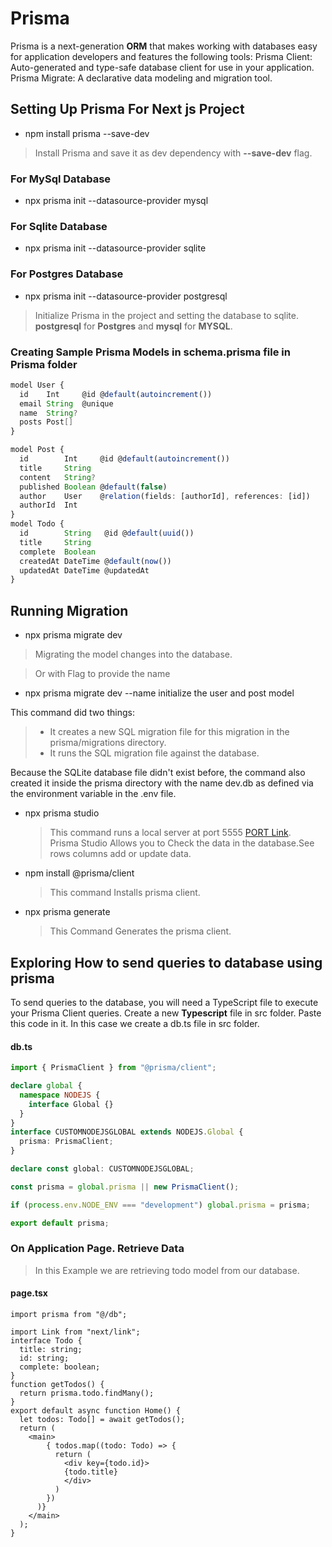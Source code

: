 # Prisma

<p>Prisma is a next-generation <strong>ORM</strong> that makes working with databases easy for application 
developers and features the following tools: Prisma Client: Auto-generated and type-safe 
database client for use in your application. Prisma Migrate: A declarative data modeling 
and migration tool.</p>

## Setting Up Prisma For Next js Project

- npm install prisma --save-dev

> <p>Install Prisma and save it as dev dependency with  <strong>--save-dev</strong> flag.</p>

### For MySql Database

- npx prisma init --datasource-provider mysql

### For Sqlite Database

- npx prisma init --datasource-provider sqlite

### For Postgres Database

- npx prisma init --datasource-provider postgresql

> <p>Initialize Prisma in the project and setting the database to sqlite.
> <strong>postgresql</strong> for <strong>Postgres</strong> and <strong>mysql</strong> for <strong>MYSQL</strong>.</p>

### Creating Sample Prisma Models in schema.prisma file in Prisma folder

```ts
model User {
  id    Int     @id @default(autoincrement())
  email String  @unique
  name  String?
  posts Post[]
}

model Post {
  id        Int     @id @default(autoincrement())
  title     String
  content   String?
  published Boolean @default(false)
  author    User    @relation(fields: [authorId], references: [id])
  authorId  Int
}
model Todo {
  id        String   @id @default(uuid())
  title     String
  complete  Boolean
  createdAt DateTime @default(now())
  updatedAt DateTime @updatedAt
}
```

## Running Migration

- npx prisma migrate dev

> <p>Migrating the model changes into the database.</p>

> Or with Flag to provide the name

- npx prisma migrate dev --name initialize the user and post model

This command did two things:

> - It creates a new SQL migration file for this migration in the prisma/migrations directory.
> - It runs the SQL migration file against the database.

Because the SQLite database file didn't exist before, the command also created it inside the prisma directory with the name dev.db as defined via the environment variable in the .env file.

- npx prisma studio

  > This command runs a local server at port 5555 [PORT Link](http://localhost:5555). <br>
  > Prisma Studio Allows you to Check the data in the database.See rows columns add or update data.

- npm install @prisma/client
  > <p>This command Installs prisma client.</p>
- npx prisma generate
  > <p>This Command Generates the prisma client.</p>

## Exploring How to send queries to database using prisma

To send queries to the database, you will need a TypeScript file to execute your Prisma
Client queries. Create a new <strong>Typescript</strong> file in src folder.
Paste this code in it. In this case we create a db.ts file in src folder.

#### db.ts

```ts
import { PrismaClient } from "@prisma/client";

declare global {
  namespace NODEJS {
    interface Global {}
  }
}
interface CUSTOMNODEJSGLOBAL extends NODEJS.Global {
  prisma: PrismaClient;
}

declare const global: CUSTOMNODEJSGLOBAL;

const prisma = global.prisma || new PrismaClient();

if (process.env.NODE_ENV === "development") global.prisma = prisma;

export default prisma;
```

### On Application Page. Retrieve Data

> In this Example we are retrieving todo model from our database.

#### page.tsx

```tsx
import prisma from "@/db";

import Link from "next/link";
interface Todo {
  title: string;
  id: string;
  complete: boolean;
}
function getTodos() {
  return prisma.todo.findMany();
}
export default async function Home() {
  let todos: Todo[] = await getTodos();
  return (
    <main>
        { todos.map((todo: Todo) => {
          return (
            <div key={todo.id}>
            {todo.title}
            </div>
          )
        })
      )}
    </main>
  );
}
```
